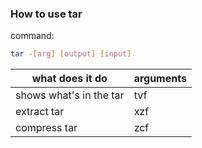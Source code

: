 ### How to use tar

command: 

```bash
tar -[arg] [output] [input]
```

| what does it do         | arguments |
| ----------------------- | --------- |
| shows what's in the tar | tvf       |
| extract tar             | xzf       |
| compress tar            | zcf       |

